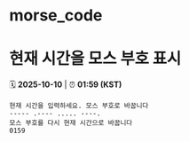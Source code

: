 # morse_code
# 현재 시간을 모스 부호 표시
<!-- MORSE_TIME_START -->
🗓️ **2025-10-10** | ⏰ **01:59 (KST)**

```
현재 시간을 입력하세요. 모스 부호로 바꿉니다
----- .---- ..... ----.
모스 부호를 다시 현재 시간으로 바꿉니다
0159
```
<!-- MORSE_TIME_END -->
